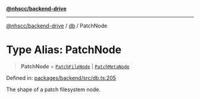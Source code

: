 [**@nhscc/backend-drive**](../../README.md)

***

[@nhscc/backend-drive](../../README.md) / [db](../README.md) / PatchNode

# Type Alias: PatchNode

> **PatchNode** = [`PatchFileNode`](PatchFileNode.md) \| [`PatchMetaNode`](PatchMetaNode.md)

Defined in: [packages/backend/src/db.ts:205](https://github.com/nhscc/drive.api.hscc.bdpa.org/blob/778d79f3487f712a80fb10da82bed3843d3db5fd/packages/backend/src/db.ts#L205)

The shape of a patch filesystem node.

